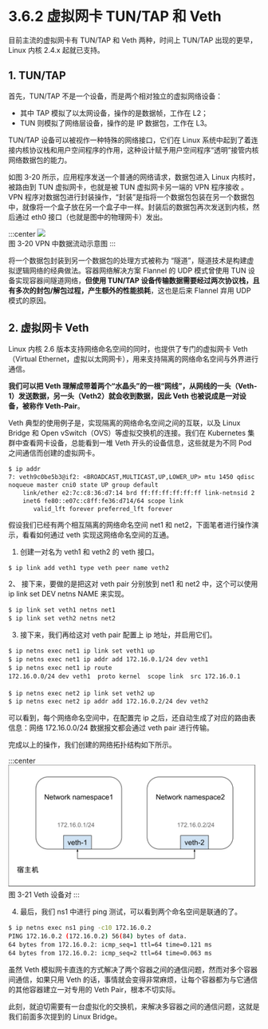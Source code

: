 # 3.6.2 虚拟网卡 TUN/TAP 和 Veth

目前主流的虚拟网卡有 TUN/TAP 和 Veth 两种，时间上 TUN/TAP 出现的更早，Linux 内核 2.4.x 起就已支持。

## 1. TUN/TAP

首先，TUN/TAP 不是一个设备，而是两个相对独立的虚拟网络设备：
- 其中 TAP 模拟了以太网设备，操作的是数据帧，工作在 L2；
- TUN 则模拟了网络层设备，操作的是 IP 数据包，工作在 L3。

TUN/TAP 设备可以被视作一种特殊的网络接口，它们在 Linux 系统中起到了着连接内核协议栈和用户空间程序的作用，这种设计赋予用户空间程序“透明”接管内核网络数据包的能力。

如图 3-20 所示，应用程序发送一个普通的网络请求，数据包进入 Linux 内核时，被路由到 TUN 虚拟网卡，也就是被 TUN 虚拟网卡另一端的 VPN 程序接收 。VPN 程序对数据包进行封装操作，“封装”是指将一个数据包包装在另一个数据包中，就像将一个盒子放在另一个盒子中一样。封装后的数据包再次发送到内核，然后通过 eth0 接口（也就是图中的物理网卡）发出。

:::center
  ![](../assets/tun.svg)<br/>
 图 3-20 VPN 中数据流动示意图
:::

将一个数据包封装到另一个数据包的处理方式被称为 “隧道”，隧道技术是构建虚拟逻辑网络的经典做法。容器网络解决方案 Flannel 的 UDP 模式曾使用 TUN 设备实现容器间隧道网络，**但使用 TUN/TAP 设备传输数据需要经过两次协议栈，且有多次的封包/解包过程，产生额外的性能损耗**，这也是后来 Flannel 弃用 UDP 模式的原因。

## 2. 虚拟网卡 Veth

Linux 内核 2.6 版本支持网络命名空间的同时，也提供了专门的虚拟网卡 Veth（Virtual Ethernet，虚拟以太网网卡），用来支持隔离的网络命名空间与外界进行通信。

**我们可以把 Veth 理解成带着两个“水晶头”的一根“网线”，从网线的一头（Veth-1）发送数据，另一头（Veth2）就会收到数据，因此 Veth 也被说成是一对设备，被称作 Veth-Pair**。

Veth 典型的使用例子是，实现隔离的网络命名空间之间的互联，以及 Linux Bridge 和 Open vSwitch（OVS）等虚拟交换机的连接。我们在 Kubernetes 集群中查看网卡设备，总能看到一堆 Veth 开头的设备信息，这些就是为不同 Pod 之间通信而创建的虚拟网卡。

```plain
$ ip addr
7: veth9c0be5b3@if2: <BROADCAST,MULTICAST,UP,LOWER_UP> mtu 1450 qdisc noqueue master cni0 state UP group default 
    link/ether e2:7c:c8:36:d7:14 brd ff:ff:ff:ff:ff:ff link-netnsid 2
    inet6 fe80::e07c:c8ff:fe36:d714/64 scope link 
       valid_lft forever preferred_lft forever
```

假设我们已经有两个相互隔离的网络命名空间 net1 和 net2，下面笔者进行操作演示，看看如何通过 veth 实现这网络命名空间的互通。

1. 创建一对名为 veth1 和 veth2 的 veth 接口。

```bash
$ ip link add veth1 type veth peer name veth2
```

2、 接下来，要做的是把这对 veth pair 分别放到 net1 和 net2 中，这个可以使用 ip link set DEV netns NAME 来实现。

```bash
$ ip link set veth1 netns net1
$ ip link set veth2 netns net2
```
3. 接下来，我们再给这对 veth pair 配置上 ip 地址，并启用它们。

```bash
$ ip netns exec net1 ip link set veth1 up
$ ip netns exec net1 ip addr add 172.16.0.1/24 dev veth1
$ ip netns exec net1 ip route
172.16.0.0/24 dev veth1  proto kernel  scope link  src 172.16.0.1

$ ip netns exec net2 ip link set veth2 up
$ ip netns exec net2 ip addr add 172.16.0.2/24 dev veth2
```

可以看到，每个网络命名空间中，在配置完 ip 之后，还自动生成了对应的路由表信息：网络 172.16.0.0/24 数据报文都会通过 veth pair 进行传输。

完成以上的操作，我们创建的网络拓扑结构如下所示。

:::center
  ![](../assets/veth.svg)<br/>
 图 3-21 Veth 设备对
:::

4. 最后，我们 ns1 中进行 ping 测试，可以看到两个命名空间是联通的了。

```bash
$ ip netns exec ns1 ping -c10 172.16.0.2
PING 172.16.0.2 (172.16.0.2) 56(84) bytes of data.
64 bytes from 172.16.0.2: icmp_seq=1 ttl=64 time=0.121 ms
64 bytes from 172.16.0.2: icmp_seq=2 ttl=64 time=0.063 ms
```

虽然 Veth 模拟网卡直连的方式解决了两个容器之间的通信问题，然而对多个容器间通信，如果只用 Veth 的话，事情就会变得非常麻烦，让每个容器都为与它通信的其他容器建立一对专用的 Veth Pair，根本不切实际。

此刻，就迫切需要有一台虚拟化的交换机，来解决多容器之间的通信问题，这就是我们前面多次提到的 Linux Bridge。

